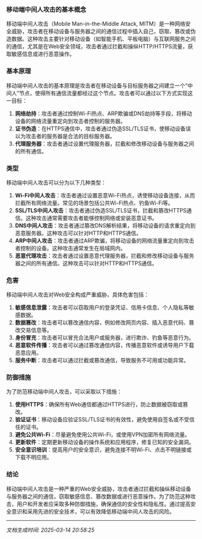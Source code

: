 ### 移动端中间人攻击的基本概念

移动端中间人攻击（Mobile Man-in-the-Middle Attack, MITM）是一种网络安全威胁，攻击者在移动设备与服务器之间的通信过程中插入自己，窃取、篡改或伪造数据。这种攻击主要针对移动设备（如智能手机、平板电脑）与互联网服务之间的通信，尤其是在Web安全领域，攻击者通过拦截和操纵HTTP/HTTPS流量，获取敏感信息或进行恶意操作。

### 基本原理

移动端中间人攻击的基本原理是攻击者在移动设备与目标服务器之间建立一个“中间人”节点，使得所有通信流量都经过这个节点。攻击者可以通过以下方式实现这一目标：

1. **网络劫持**：攻击者通过控制Wi-Fi热点、ARP欺骗或DNS劫持等手段，将移动设备的网络流量重定向到攻击者控制的服务器。
2. **证书伪造**：在HTTPS通信中，攻击者通过伪造SSL/TLS证书，使移动设备误以为攻击者的服务器是合法的目标服务器。
3. **代理服务器**：攻击者通过设置代理服务器，拦截和修改移动设备与服务器之间的所有通信。

### 类型

移动端中间人攻击可以分为以下几种类型：

1. **Wi-Fi中间人攻击**：攻击者通过设置恶意Wi-Fi热点，诱使移动设备连接，从而拦截所有网络流量。常见的场景包括公共Wi-Fi热点、钓鱼Wi-Fi等。
2. **SSL/TLS中间人攻击**：攻击者通过伪造SSL/TLS证书，拦截和篡改HTTPS通信。这种攻击通常需要攻击者能够控制网络或安装恶意证书。
3. **DNS中间人攻击**：攻击者通过篡改DNS解析结果，将移动设备的请求重定向到恶意服务器。这种攻击可以针对HTTP和HTTPS通信。
4. **ARP中间人攻击**：攻击者通过ARP欺骗，将移动设备的网络流量重定向到攻击者控制的设备。这种攻击通常发生在局域网内。
5. **恶意代理攻击**：攻击者通过设置恶意代理服务器，拦截和修改移动设备与服务器之间的所有通信。这种攻击可以针对HTTP和HTTPS通信。

### 危害

移动端中间人攻击对Web安全构成严重威胁，具体危害包括：

1. **敏感信息泄露**：攻击者可以窃取用户的登录凭证、信用卡信息、个人隐私等敏感数据。
2. **数据篡改**：攻击者可以篡改通信内容，例如修改网页内容、插入恶意代码、篡改交易信息等。
3. **身份冒充**：攻击者可以冒充合法用户或服务器，进行欺诈、钓鱼等恶意行为。
4. **恶意软件传播**：攻击者可以通过篡改通信内容，传播恶意软件或诱导用户下载恶意应用。
5. **服务中断**：攻击者可以通过拦截或篡改通信，导致服务不可用或功能异常。

### 防御措施

为了防范移动端中间人攻击，可以采取以下措施：

1. **使用HTTPS**：确保所有Web通信都通过HTTPS进行，防止数据被窃取或篡改。
2. **验证证书**：移动设备应验证SSL/TLS证书的有效性，避免使用自签名或不受信任的证书。
3. **避免公共Wi-Fi**：尽量避免使用公共Wi-Fi，或使用VPN加密所有网络流量。
4. **更新软件**：定期更新移动设备的操作系统和应用程序，修复已知的安全漏洞。
5. **安全意识培训**：提高用户的安全意识，避免连接不明Wi-Fi、点击不明链接或下载不明应用。

### 结论

移动端中间人攻击是一种严重的Web安全威胁，攻击者通过拦截和操纵移动设备与服务器之间的通信，窃取敏感信息、篡改数据或进行恶意操作。为了防范这种攻击，用户和开发者应采取多种防御措施，确保通信的安全性和隐私性。通过提高安全意识和采用先进的安全技术，可以有效降低移动端中间人攻击的风险。

---

*文档生成时间: 2025-03-14 20:58:25*


